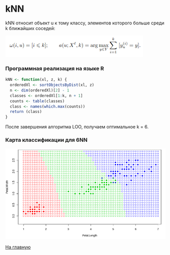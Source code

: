 # kNN

kNN относит объект u к тому классу, элементов которого больше среди k ближайших соседей:

![kNN](kNN.png)

### Программная реализация на языке R

```R
kNN <- function(xl, z, k) {
  orderedXl <- sortObjectsByDist(xl, z)
  n <- dim(orderedXl)[2] - 1
  classes <- orderedXl[1:k, n + 1]
  counts <- table(classes)
  class <- names(which.max(counts))
  return (class)
}
```

После завершения алгоритма LOO, получаем оптимальное k = 6.

### Карта классификации для 6NN

![result](kNN_kk.png)

<a href="https://github.com/davilexx/ml1">На главную</a>
